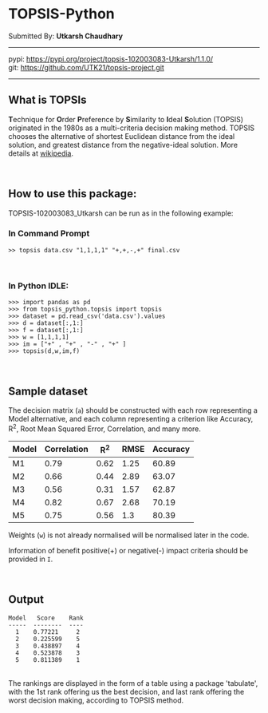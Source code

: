 # TOPSIS-Python

Submitted By: **Utkarsh Chaudhary**

***
pypi: <https://pypi.org/project/topsis-102003083-Utkarsh/1.1.0/>
<br>
git: <https://github.com/UTK21/topsis-project.git>
***

## What is TOPSIs

**T**echnique for **O**rder **P**reference by **S**imilarity to **I**deal
**S**olution (TOPSIS) originated in the 1980s as a multi-criteria decision
making method. TOPSIS chooses the alternative of shortest Euclidean distance
from the ideal solution, and greatest distance from the negative-ideal
solution. More details at [wikipedia](https://en.wikipedia.org/wiki/TOPSIS).

<br>

## How to use this package:

TOPSIS-102003083_Utkarsh  can be run as in the following example:



### In Command Prompt
```
>> topsis data.csv "1,1,1,1" "+,+,-,+" final.csv
```
<br>

### In Python IDLE:
```
>>> import pandas as pd
>>> from topsis_python.topsis import topsis
>>> dataset = pd.read_csv('data.csv').values
>>> d = dataset[:,1:]
>>> f = dataset[:,1:]
>>> w = [1,1,1,1]
>>> im = ["+" , "+" , "-" , "+" ]
>>> topsis(d,w,im,f)
```

<br>

## Sample dataset

The decision matrix (`a`) should be constructed with each row representing a Model alternative, and each column representing a criterion like Accuracy, R<sup>2</sup>, Root Mean Squared Error, Correlation, and many more.

Model | Correlation | R<sup>2</sup> | RMSE | Accuracy
------------ | ------------- | ------------ | ------------- | ------------
M1 |	0.79 | 0.62	| 1.25 | 60.89
M2 |  0.66 | 0.44	| 2.89 | 63.07
M3 |	0.56 | 0.31	| 1.57 | 62.87
M4 |	0.82 | 0.67	| 2.68 | 70.19
M5 |	0.75 | 0.56	| 1.3	 | 80.39

Weights (`w`) is not already normalised will be normalised later in the code.

Information of benefit positive(+) or negative(-) impact criteria should be provided in `I`.

<br>

## Output

```
Model   Score    Rank
-----  --------  ----
  1    0.77221     2
  2    0.225599    5
  3    0.438897    4
  4    0.523878    3
  5    0.811389    1
```
<br>
The rankings are displayed in the form of a table using a package 'tabulate', with the 1st rank offering us the best decision, and last rank offering the worst decision making, according to TOPSIS method.
